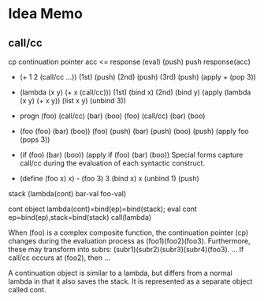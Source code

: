 # Idea Memo

## call/cc 

cp continuation pointer
acc <= response (eval)
(push) push response(acc)

- (+ 1 2 (call/cc ...)) 
(1st) (push) (2nd) (push) (3rd) (push) (apply + (pop 3))

- (lambda (x y) (+ x (call/cc)))
(1st) (bind x) (2nd) (bind y) (apply (lambda (x y) (+ x y)) (list x y) (unbind 3))

- progn (foo) (call/cc) (bar) (boo)
(foo) (call/cc) (bar) (boo) 

- (foo (foo) (bar) (boo))
(foo) (push) (bar) (push) (boo) (push) (apply foo (pops 3))

- (if (foo) (bar) (boo))
(apply if (foo) (bar) (boo)) 
Special forms capture call/cc during the evaluation of each syntactic construct.

- (define (foo x) x) - (foo 3)
3 (bind x) x (unbind 1) (push)




stack (lambda(cont) bar-val foo-val) 

cont object lambda(cont)=bind(ep)=bind(stack);
eval cont ep=bind(ep),stack=bind(stack) call(lambda)

When (foo) is a complex composite function, the continuation pointer (cp) changes during the evaluation process as (foo1)(foo2)(foo3). Furthermore, these may transform into subrs: (subr1)(subr2)(subr3)(subr4)(foo3). … If call/cc occurs at (foo2), then …

A continuation object is similar to a lambda, but differs from a normal lambda in that it also saves the stack. It is represented as a separate object called cont.

